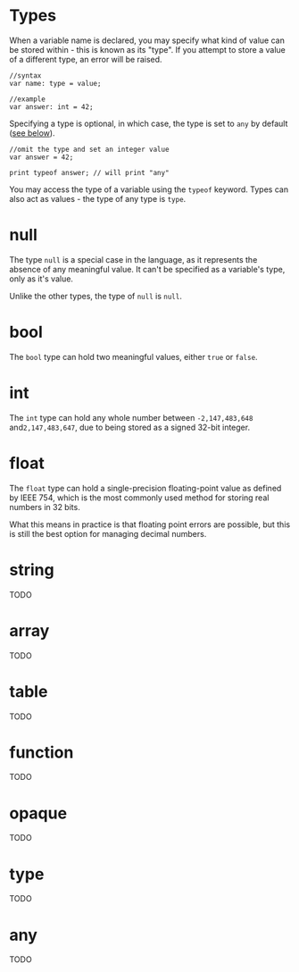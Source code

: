 # Types

When a variable name is declared, you may specify what kind of value can be stored within - this is known as its "type". If you attempt to store a value of a different type, an error will be raised.

```toy
//syntax
var name: type = value;

//example
var answer: int = 42;
```

Specifying a type is optional, in which case, the type is set to `any` by default ([see below](#any)).

```toy
//omit the type and set an integer value
var answer = 42;

print typeof answer; // will print "any"
```

You may access the type of a variable using the `typeof` keyword. Types can also act as values - the type of any type is `type`.

# null

The type `null` is a special case in the language, as it represents the absence of any meaningful value. It can't be specified as a variable's type, only as it's value.

Unlike the other types, the type of `null` is `null`.

# bool

The `bool` type can hold two meaningful values, either `true` or `false`.

# int

The `int` type can hold any whole number between `-2,147,483,648` and`2,147,483,647`, due to being stored as a signed 32-bit integer.

# float

The `float` type can hold a single-precision floating-point value as defined by IEEE 754, which is the most commonly used method for storing real numbers in 32 bits.

What this means in practice is that floating point errors are possible, but this is still the best option for managing decimal numbers.

# string

TODO

# array

TODO

# table

TODO

# function

TODO

# opaque

TODO

# type

TODO

# any

TODO


